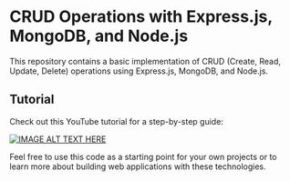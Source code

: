 # CRUD Operations with Express.js, MongoDB, and Node.js

This repository contains a basic implementation of CRUD (Create, Read, Update, Delete) operations using Express.js, MongoDB, and Node.js.

## Tutorial
Check out this YouTube tutorial for a step-by-step guide:


[![IMAGE ALT TEXT HERE](http://img.youtube.com/vi/BkiB4lkRIAc/0.jpg)](http://www.youtube.com/watch?feature=player_embedded&v=BkiB4lkRIAc?si=vPpkj8pyqbii5KSQ)


Feel free to use this code as a starting point for your own projects or to learn more about building web applications with these technologies.
